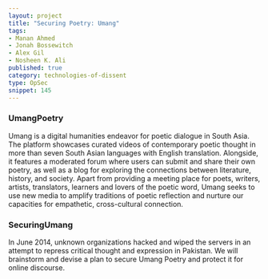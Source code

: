 ```yaml
---
layout: project
title: "Securing Poetry: Umang"
tags:
- Manan Ahmed
- Jonah Bossewitch
- Alex Gil
- Nosheen K. Ali
published: true
category: technologies-of-dissent
type: OpSec
snippet: 145
---
```


<!-- image: umang.jpg -->

### UmangPoetry

Umang is a digital humanities endeavor for poetic dialogue in South Asia. The
platform showcases curated videos of contemporary poetic thought in more than
seven South Asian languages with English translation. Alongside, it features a
moderated forum where users can submit and share their own poetry, as well as
a blog for exploring the connections between literature, history, and society.
Apart from providing a meeting place for poets, writers, artists, translators,
learners and lovers of the poetic word, Umang seeks to use new media to
amplify traditions of poetic reflection and nurture our capacities for
empathetic, cross-cultural connection.

### SecuringUmang

In June 2014, unknown organizations hacked and wiped the servers in an attempt
to repress critical thought and expression in Pakistan. We will brainstorm and
devise a plan to secure Umang Poetry and protect it for online discourse.
